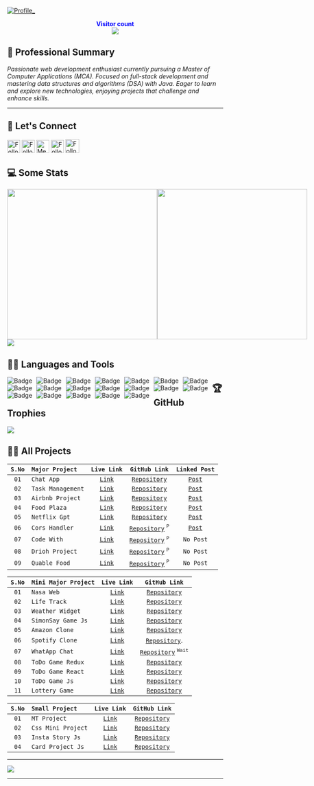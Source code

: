 <a style="" href="https://akashdeep023.vercel.app/">
  
  ![Profile_](https://github.com/user-attachments/assets/79f22b3e-bf89-4d3a-bde9-3e778466a69b)
  
</a>

<p align="center">
    <b style="color: blue;  ">Visitor count</b>
    <br>
    <a style="" href="https://github.com/akashdeep023">
        <img src="https://profile-counter.glitch.me/akashdeep023/count.svg" />
    </a>
</p>

## 👀 **Professional Summary**

_Passionate web development enthusiast currently pursuing a Master of Computer Applications (MCA). Focused on full-stack development and mastering data structures and algorithms (DSA) with Java. Eager to learn and explore new technologies, enjoying projects that challenge and enhance skills._

---

## 💬 **Let's Connect**

<p align="center">
  
<!-- [![Twitter Badge](https://img.shields.io/badge/-@xyz-1ca0f1?style=flat-square&labelColor=1ca0f1&logo=twitter&logoColor=white)](https://twitter.com/) -->
[<img src="https://img.shields.io/badge/-Akashdeep-blue?style=for-the-badge&logo=linkedin&logoColor=white" height="30" title="Follow me" />](https://www.linkedin.com/in/akashdeep023/)
[<img src="https://img.shields.io/badge/-Akashdeep-orange?style=for-the-badge&logo=leetcode&logoColor=white" height="30" title="Follow me" />](https://leetcode.com/akashdeep023/)
[<img src="https://img.shields.io/badge/-contact.akashdeep023@gmail.com-c14438?style=for-the-badge&logo=Gmail&logoColor=white" height="30" title="Message me" />](mailto:contact.akashdeep023@gmail.com)
[<img src="https://img.shields.io/badge/-@akashdeep023__-e4405f?style=for-the-badge&labelColor=f94877&logo=instagram&logoColor=white" height="30" title="Follow me" />](https://www.instagram.com/akashdeep023_/)
[<img src="https://img.shields.io/github/followers/akashdeep023?label=akashdeep023&style=social" height="32" title="Follow me" />](https://github.com/akashdeep023)

</p>

## 💻 **Some Stats**

<div align="left" style="align-items: center; width: 100%; display: flex; align-items: space-around; justify-content: space-around;">
    <a style="" href="https://github.com/akashdeep023">
        <img height=350 src="https://github-readme-stats.vercel.app/api?username=akashdeep023&show_icons=true&theme=tokyonight&hide_border=true&rank_icon=github&show=reviews,discussions_started,discussions_answered,prs_merged,prs_merged_percentage&hide=["contribs","issues"]"/>
    </a>
    <a style="" href="https://github.com/akashdeep023">
        <img height=350 src="https://github-readme-stats.vercel.app/api/top-langs/?username=akashdeep023&theme=tokyonight&hide_border=true&layout=donut-vertical"/>
    </a>
</div>
<a style="" href="https://github.com/akashdeep023">
    <img src="https://github-profile-summary-cards.vercel.app/api/cards/profile-details?username=akashdeep023&theme=tokyonight"/>
</a>

## 👨‍💻 **Languages and Tools**

<a href="https://github.com/akashdeep023" align="center">     
    <img alt="Badge" style="float: left; margin-right: 10px;" src="https://img.shields.io/badge/html5%20-%23E34F26.svg?&style=for-the-badge&logo=html5&logoColor=white"/>
    <img alt="Badge" style="float: left; margin-right: 10px;" src="https://img.shields.io/badge/css3%20-%231572B6.svg?&style=for-the-badge&logo=css3&logoColor=white"/>
    <img alt="Badge" style="float: left; margin-right: 10px;" src="https://img.shields.io/badge/javascript%20-%23323330.svg?&style=for-the-badge&logo=javascript&logoColor=%23F7DF1E"/>
    <img alt="Badge" style="float: left; margin-right: 10px;" src="https://img.shields.io/badge/react%20-%2320232a.svg?&style=for-the-badge&logo=react&logoColor=%2361DAFB"/>
    <img alt="Badge" style="float: left; margin-right: 10px;" src="https://img.shields.io/badge/material-ui%20-%23F05033.svg?&style=for-the-badge&logo=material-ui&logoColor=white"/>
    <img alt="Badge" style="float: left; margin-right: 10px;" src="https://img.shields.io/badge/node.js%20-%2343853D.svg?&style=for-the-badge&logo=node.js&logoColor=white"/>
    <img alt="Badge" style="float: left; margin-right: 10px;" src="https://img.shields.io/badge/express.js%20-light.svg?&style=for-the-badge&logo=express&logoColor=white"/>
    <img alt="Badge" style="float: left; margin-right: 10px;" src="https://img.shields.io/badge/bootstrap%20-%23563D7C.svg?&style=for-the-badge&logo=bootstrap&logoColor=white"/>
    <img alt="Badge" style="float: left; margin-right: 10px;" src="https://img.shields.io/badge/tailwind-%2300ADD8.svg?&style=for-the-badge&logo=tailwindcss&logoColor=white"/>
    <img alt="Badge" style="float: left; margin-right: 10px;" src ="https://img.shields.io/badge/MongoDB-%234ea94b.svg?&style=for-the-badge&logo=mongodb&logoColor=white"/>
    <img alt="Badge" style="float: left; margin-right: 10px;" src="https://img.shields.io/badge/mysql%20-grey.svg?&style=for-the-badge&logo=mysql&logoColor=white"/>
    <img alt="Badge" style="float: left; margin-right: 10px;" src="https://img.shields.io/badge/git%20-%23F05033.svg?&style=for-the-badge&logo=git&logoColor=white"/>
    <img alt="Badge" style="float: left; margin-right: 10px;" src="https://img.shields.io/badge/github%20-white.svg?&style=for-the-badge&logo=git-hub&logoColor=white"/>
    <img alt="Badge" style="float: left; margin-right: 10px;" src="https://img.shields.io/badge/netlify-purple.svg?style=for-the-badge&logo=netlify&logoColor=#00C7B7"/>
    <img alt="Badge" style="float: left; margin-right: 10px;" src="https://img.shields.io/badge/vercel-blue.svg?style=for-the-badge&logo=vercel&logoColor=white"/>
    <img alt="Badge" style="float: left; margin-right: 10px;" src="https://img.shields.io/badge/render-yellow.svg?style=for-the-badge&logo=render&logoColor=white"/>
    <img alt="Badge" style="float: left; margin-right: 10px;" src="http://img.shields.io/badge/-java-yellow?style=for-the-badge&logo=java&logoColor=white"/>
    <img alt="Badge" style="float: left; margin-right: 10px;" src="https://img.shields.io/badge/python%20-%2314354C.svg?&style=for-the-badge&logo=python&logoColor=white"/>
    <img alt="Badge" style="float: left; margin-right: 10px;" src="https://img.shields.io/badge/c++%20-%2314054C.svg?&style=for-the-badge&logo=c%2B%2B&logoColor=blue"/>
</a>

## 🏆 **GitHub Trophies**

<p align="center">

[![](https://github-profile-trophy.vercel.app/?username=akashdeep023&theme=radical&no-frame=false&no-bg=false&margin-w=4)](https://github.com/akashdeep023)

</p>

## 🧑‍🏫 **All Projects**

| `S.No` | `Major Project`   |                        `Live Link`                        |                                 `GitHub Link`                                 |                                                                               `Linked Post`                                                                                |
| :----: | :---------------- | :-------------------------------------------------------: | :---------------------------------------------------------------------------: | :------------------------------------------------------------------------------------------------------------------------------------------------------------------------: |
|  `01`  | `Chat App`        |    [`Link`](https://chat-application-jack.vercel.app/)    |           [`Repository`](https://github.com/akashdeep023/Chat_App)            |     [`Post`](https://www.linkedin.com/posts/akashdeep023_chatapp-mernabrstack-mernstack-activity-7222507586980388864-XiV0?utm_source=share&utm_medium=member_desktop)      |
|  `02`  | `Task Management` |     [`Link`](https://task-management-org.vercel.app/)     |       [`Repository`](https://github.com/akashdeep023/Task_Management/)        | [`Post`](https://www.linkedin.com/posts/akashdeep023_mernstack-webdevelopment-taskmanagement-activity-7270113822026153984-9Ix4?utm_source=share&utm_medium=member_android) |
|  `03`  | `Airbnb Project`  | [`Link`](https://airbnb-project-major-jack.onrender.com/) |        [`Repository`](https://github.com/akashdeep023/Airbnb_Project)         | [`Post`](https://www.linkedin.com/posts/akashdeep023_airbnb-apnacollege-fullstackdevelopment-activity-7153710900992970752-Z9_G?utm_source=share&utm_medium=member_desktop) |
|  `04`  | `Food Plaza`      |     [`Link`](https://food-plaza-project.vercel.app/)      |          [`Repository`](https://github.com/akashdeep023/Food_Plaza)           |    [`Post`](https://www.linkedin.com/posts/akashdeep023_foodplaza-namastedev-namastereact-activity-7168890857792761856-qC0D?utm_source=share&utm_medium=member_desktop)    |
|  `05`  | `Netflix Gpt`     |      [`Link`](https://netflix-gpt-jack.vercel.app/)       |          [`Repository`](https://github.com/akashdeep023/Netflix_Gpt)          |          [`Post`](https://www.linkedin.com/posts/akashdeep023_netflixgpt-openai-gpt-activity-7172444217913360385-pPZ4?utm_source=share&utm_medium=member_desktop)          |
|  `06`  | `Cors Handler`    |        [`Link`](https://cors-handlers.vercel.app/)        |  [`Repository`](https://github.com/akashdeep023/Cors_Handler) <sup>`P`</sup>  |     [`Post`](https://www.linkedin.com/posts/akashdeep023_webdevelopment-nodejs-expressjs-activity-7184854679493783553-dFXF?utm_source=share&utm_medium=member_desktop)     |
|  `07`  | `Code With`       |          [`Link`](https://code-with.vercel.app/)          |   [`Repository`](https://github.com/akashdeep023/Code_With) <sup>`P`</sup>    |                                                                                 `No Post`                                                                                  |
|  `08`  | `Drioh Project`   |            [`Link`](https://drioh.vercel.app/)            | [`Repository`](https://github.com/akashdeep023/Drioh_Project) <sup>`P`</sup>  |                                                                                 `No Post`                                                                                  |
|  `09`  | `Quable Food`     |         [`Link`](https://quablefoods.vercel.app/)         | [`Repository`](https://github.com/akashdeep023/Quable_Project) <sup>`P`</sup> |                                                                                 `No Post`                                                                                  |

| `S.No` | `Mini Major Project` |                       `Live Link`                        |                          `GitHub Link`                          |
| :----: | :------------------- | :------------------------------------------------------: | :-------------------------------------------------------------: |
|  `01`  | `Nasa Web`           |      [`Link`](https://nasa-web-project.vercel.app/)      |    [`Repository`](https://github.com/akashdeep023/Nasa_Web)     |
|  `02`  | `Life Track`         |     [`Link`](https://todo-mern-project.vercel.app/)      |    [`Repository`](https://github.com/akashdeep023/Todo_Mern)    |
|  `03`  | `Weather Widget`     | [`Link`](https://weather-widget-react-jack.netlify.app/) | [`Repository`](https://github.com/akashdeep023/Weather_Widget)  |
|  `04`  | `SimonSay Game Js`   | [`Link`](https://akashdeep023.github.io/SimonSay_Game/)  |  [`Repository`](https://github.com/akashdeep023/SimonSay_Game)  |
|  `05`  | `Amazon Clone`       |  [`Link`](https://akashdeep023.github.io/Amazon-Clone/)  |  [`Repository`](https://github.com/akashdeep023/Amazon-Clone)   |
|  `06`  | `Spotify Clone`      | [`Link`](https://akashdeep023.github.io/Spotify-Clone/)  | [`Repository`](https://github.com/akashdeep023/Spotify-Clone).  |
|  `07`  | `WhatApp Chat`       |        [`Link`](https://github.com/akashdeep023/)        |               [`Repository`]() <sup>`Wait`</sup>                |
|  `08`  | `ToDo Game Redux`    |   [`Link`](https://todo-list-redux-jack.netlify.app/)    | [`Repository`](https://github.com/akashdeep023/ToDo-List-Redux) |
|  `09`  | `ToDo Game React`    |   [`Link`](https://task-list-react-jack.netlify.app/)    | [`Repository`](https://github.com/akashdeep023/ToDo-List-React) |
|  `10`  | `ToDo Game Js`       |   [`Link`](https://akashdeep023.github.io/ToDo_Game/)    |  [`Repository`](https://github.com/akashdeep023/ToDo_Game_Js)   |
|  `11`  | `Lottery Game`       |  [`Link`](https://lottery-game-react-jack.netlify.app/)  |  [`Repository`](https://github.com/akashdeep023/Lottery-Game)   |

| `S.No` | `Small Project`    |                        `Live Link`                         |                          `GitHub Link`                           |
| :----: | :----------------- | :--------------------------------------------------------: | :--------------------------------------------------------------: |
|  `01`  | `MT Project`       |       [`Link`](https://mt-project-jack.netlify.app/)       |    [`Repository`](https://github.com/akashdeep023/MT_Project)    |
|  `02`  | `Css Mini Project` | [`Link`](https://akashdeep023.github.io/CSS-Mini-Project/) | [`Repository`](https://github.com/akashdeep023/CSS-Mini-Project) |
|  `03`  | `Insta Story Js`   |  [`Link`](https://akashdeep023.github.io/Insta_Story_Js/)  |  [`Repository`](https://github.com/akashdeep023/Insta_Story_Js)  |
|  `04`  | `Card Project Js`  | [`Link`](https://akashdeep023.github.io/Card_Project_Js/)  | [`Repository`](https://github.com/akashdeep023/Card_Project_Js)  |

---

<a href="https://github.com/akashdeep023" align="center">
  <img src="https://imgur.com/rilHVxA.png"/>
</a>

---
